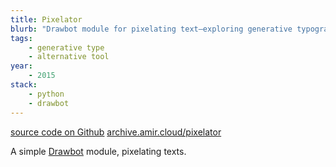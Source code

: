 ```yaml
---
title: Pixelator
blurb: "Drawbot module for pixelating text—exploring generative typography."
tags:
    - generative type
    - alternative tool
year:
    - 2015
stack:
    - python
    - drawbot
---
```

[source code on Github](https://github.com/amirhouieh/type-pixelator)
[archive.amir.cloud/pixelator](https://archive.amir.cloud/pixelator/)

A simple [Drawbot](http://www.drawbot.com) module, pixelating texts.
